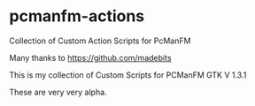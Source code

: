 # pcmanfm-actions
Collection of Custom Action Scripts for PcManFM


Many thanks to https://github.com/madebits 

This is my collection of Custom Scripts for PCManFM GTK V 1.3.1

These are very very alpha.
